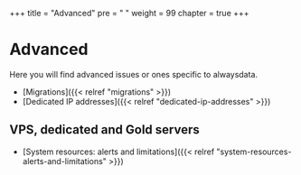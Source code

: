 +++
title = "Advanced"
pre = "<i class='fas fa-fw fa-asterisk'></i> "
weight = 99
chapter = true
+++

# Advanced

Here you will find advanced issues or ones specific to alwaysdata.

- [Migrations]({{< relref "migrations" >}})
- [Dedicated IP addresses]({{< relref "dedicated-ip-addresses" >}})

## VPS, dedicated and Gold servers

- [System resources: alerts and limitations]({{< relref "system-resources-alerts-and-limitations" >}})
